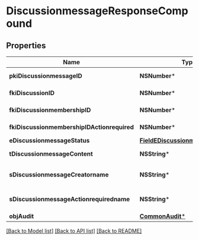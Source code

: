 # DiscussionmessageResponseCompound

## Properties
Name | Type | Description | Notes
------------ | ------------- | ------------- | -------------
**pkiDiscussionmessageID** | **NSNumber*** | The unique ID of the Discussionmessage | 
**fkiDiscussionID** | **NSNumber*** | The unique ID of the Discussion | 
**fkiDiscussionmembershipID** | **NSNumber*** | The unique ID of the Discussionmembership | [optional] 
**fkiDiscussionmembershipIDActionrequired** | **NSNumber*** | The unique ID of the Discussionmembership | [optional] 
**eDiscussionmessageStatus** | [**FieldEDiscussionmessageStatus***](FieldEDiscussionmessageStatus.md) |  | 
**tDiscussionmessageContent** | **NSString*** | The content of the Discussionmessage | 
**sDiscussionmessageCreatorname** | **NSString*** | The name the creator of the Discussionmessage. | 
**sDiscussionmessageActionrequiredname** | **NSString*** | The name the Actionrequired of the Discussionmessage. | [optional] 
**objAudit** | [**CommonAudit***](CommonAudit.md) |  | 

[[Back to Model list]](../README.md#documentation-for-models) [[Back to API list]](../README.md#documentation-for-api-endpoints) [[Back to README]](../README.md)


